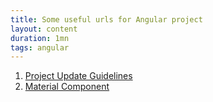 ```yaml
---
title: Some useful urls for Angular project
layout: content
duration: 1mn
tags: angular
---
```


1. [Project Update Guidelines](https://update.angular.io/)
2. [Material Component](https://material.angular.io/)